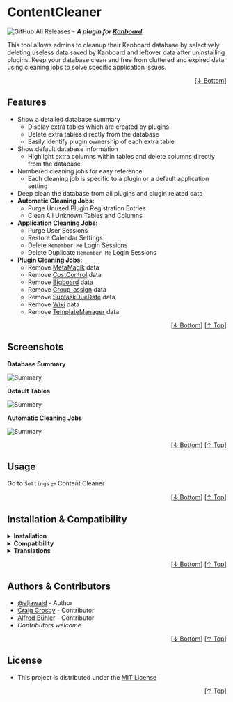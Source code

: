<h1 name="readme-top">ContentCleaner</h1>

![GitHub All Releases](https://img.shields.io/github/downloads/aljawaid/ContentCleaner/total?style=for-the-badge "GitHub All Downloads") - **_A plugin for [Kanboard](https://github.com/kanboard/kanboard "Kanboard - Kanban Project Management Software")_**

This tool allows admins to cleanup their Kanboard database by selectively deleting useless data saved by Kanboard and leftover data after uninstalling plugins. Keep your database clean and free from cluttered and expired data using cleaning jobs to solve specific application issues.

<p align="right">[<a href="#readme-bottom">&#8595; Bottom</a>]</p>

## Features

- Show a detailed database summary
  - Display extra tables which are created by plugins
  - Delete extra tables directly from the database
  - Easily identify plugin ownership of each extra table
- Show default database information
  - Highlight extra columns within tables and delete columns directly from the database
- Numbered cleaning jobs for easy reference
  - Each cleaning job is specific to a plugin or a default application setting
- Deep clean the database from all plugins and plugin related data
- **Automatic Cleaning Jobs:**
  - Purge Unused Plugin Registration Entries 
  - Clean All Unknown Tables and Columns 
- **Application Cleaning Jobs:**
  - Purge User Sessions
  - Restore Calendar Settings
  - Delete `Remember Me` Login Sessions
  - Delete Duplicate `Remember Me` Login Sessions
- **Plugin Cleaning Jobs:**
  - Remove [MetaMagik](https://github.com/creecros/MetaMagik "A Kanboard plugin") data
  - Remove [CostControl](https://github.com/aljawaid/CostControl "A Kanboard plugin") data
  - Remove [Bigboard](https://github.com/BlueTeck/kanboard_plugin_bigboard "A Kanboard plugin") data
  - Remove [Group_assign](https://github.com/creecros/Group_assign "A Kanboard plugin") data
  - Remove [SubtaskDueDate](https://github.com/eSkiSo/Subtaskdate "A Kanboard plugin") data
  - Remove [Wiki](https://github.com/funktechno/kanboard-plugin-wiki "A Kanboard plugin") data
  - Remove [TemplateManager](https://github.com/aljawaid/TemplateManager "A Kanboard plugin") data

<p align="right">[<a href="#readme-bottom">&#8595; Bottom</a>] [<a href="#readme-top">&#8593; Top</a>]</p>

## Screenshots

**Database Summary**  

![Summary](../master/Screenshots/screenshot-summary.png "Database Summary")

**Default Tables**  

![Summary](../master/Screenshots/screenshot-default-tables.png "Default Tables")

**Automatic Cleaning Jobs**  

![Summary](../master/Screenshots/screenshot-auto-cleaning-jobs.png "Automatic Cleaning Jobs")

<p align="right">[<a href="#readme-bottom">&#8595; Bottom</a>] [<a href="#readme-top">&#8593; Top</a>]</p>

## Usage

Go to `Settings` &#10562; Content Cleaner

<p align="right">[<a href="#readme-bottom">&#8595; Bottom</a>] [<a href="#readme-top">&#8593; Top</a>]</p>

## Installation & Compatibility

<details>
    <summary><strong>Installation</strong></summary>

- Install via the **[Kanboard](https://github.com/kanboard/kanboard "Kanboard - Kanban Project Management Software") Plugin Directory** or see [INSTALL.md](../master/INSTALL.md)
- Read the full [**Changelog**](../master/changelog.md "See changes") to see the latest updates

</details>
<details>
    <summary><strong>Compatibility</strong></summary>

- Requires [Kanboard](https://github.com/kanboard/kanboard "Kanboard - Kanban Project Management Software") ≥`1.2.20`
- **Other Plugins & Action Plugins**
  - _No known issues_
  - Compatible with [PluginManager](https://github.com/aljawaid/PluginManager)
- **Core Files & Templates**
  - _No template overrides_
  - _No database changes are made by this plugin other than the deletion of database content_
  - MS SQL databases are not supported

</details>
<details>
    <summary><strong>Translations</strong></summary>

- _Starter template available_

</details>

<p align="right">[<a href="#readme-bottom">&#8595; Bottom</a>] [<a href="#readme-top">&#8593; Top</a>]</p>

## Authors & Contributors

- [@aljawaid](https://github.com/aljawaid) - Author
- [Craig Crosby](https://github.com/creecros) - Contributor
- [Alfred Bühler](https://github.com/alfredbuehler) - Contributor
- _Contributors welcome_

<p align="right">[<a href="#readme-bottom">&#8595; Bottom</a>] [<a href="#readme-top">&#8593; Top</a>]</p>

## License

- This project is distributed under the [MIT License](../master/LICENSE "Read The MIT license")

<a name="readme-bottom"></a>
<p align="right">[<a href="#readme-top">&#8593; Top</a>]</p>
